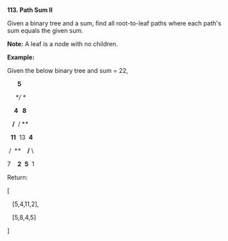 **113. Path Sum II**


Given a binary tree and a sum, find all root-to-leaf paths where each path's sum equals the given sum.

**Note:** A leaf is a node with no children.

**Example:**

Given the below binary tree and sum = 22,

      **5**

     **/ \**

    **4   8**

   **/**  / **\**

  **11**  13  **4**

 /  **\**    **/** \

7    **2**  **5**  1

Return:

[

   [5,4,11,2],

   [5,8,4,5]

]
